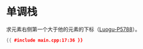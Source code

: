 # 单调栈

求元素右侧第一个大于他的元素的下标（[Luogu-P5788](https://www.luogu.com.cn/problem/P5788)）。

```cpp
{{ #include main.cpp:17:36 }}
```
